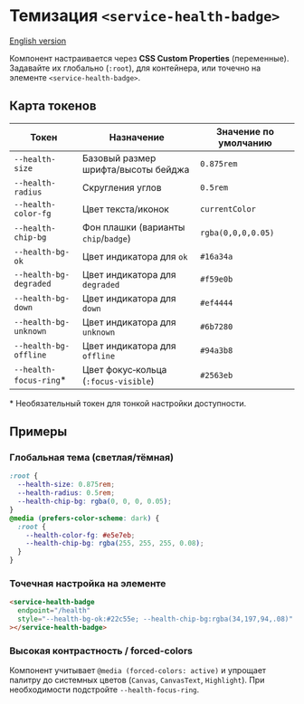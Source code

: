 # Темизация `<service-health-badge>`

[English version](./en/theming.md)

Компонент настраивается через **CSS Custom Properties** (переменные). Задавайте их глобально (`:root`), для контейнера, или точечно на элементе `<service-health-badge>`.

## Карта токенов

| Токен                   | Назначение                           | Значение по умолчанию |
| ----------------------- | ------------------------------------ | --------------------- |
| `--health-size`         | Базовый размер шрифта/высоты бейджа  | `0.875rem`            |
| `--health-radius`       | Скругления углов                     | `0.5rem`              |
| `--health-color-fg`     | Цвет текста/иконок                   | `currentColor`        |
| `--health-chip-bg`      | Фон плашки (варианты `chip`/`badge`) | `rgba(0,0,0,0.05)`    |
| `--health-bg-ok`        | Цвет индикатора для `ok`             | `#16a34a`             |
| `--health-bg-degraded`  | Цвет индикатора для `degraded`       | `#f59e0b`             |
| `--health-bg-down`      | Цвет индикатора для `down`           | `#ef4444`             |
| `--health-bg-unknown`   | Цвет индикатора для `unknown`        | `#6b7280`             |
| `--health-bg-offline`   | Цвет индикатора для `offline`        | `#94a3b8`             |
| `--health-focus-ring`\* | Цвет фокус‑кольца (`:focus-visible`) | `#2563eb`             |

\* Необязательный токен для тонкой настройки доступности.

## Примеры

### Глобальная тема (светлая/тёмная)

```css
:root {
  --health-size: 0.875rem;
  --health-radius: 0.5rem;
  --health-chip-bg: rgba(0, 0, 0, 0.05);
}
@media (prefers-color-scheme: dark) {
  :root {
    --health-color-fg: #e5e7eb;
    --health-chip-bg: rgba(255, 255, 255, 0.08);
  }
}
```

### Точечная настройка на элементе

```html
<service-health-badge
  endpoint="/health"
  style="--health-bg-ok:#22c55e; --health-chip-bg:rgba(34,197,94,.08)"
></service-health-badge>
```

### Высокая контрастность / forced-colors

Компонент учитывает `@media (forced-colors: active)` и упрощает палитру до системных цветов (`Canvas`, `CanvasText`, `Highlight`). При необходимости подстройте `--health-focus-ring`.
